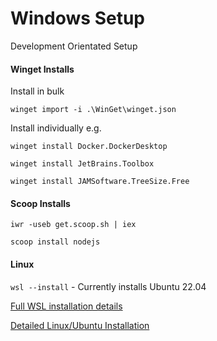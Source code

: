 # Windows Setup

Development Orientated Setup

#### Winget Installs

Install in bulk

```winget import -i .\WinGet\winget.json```

Install individually e.g.

```winget install Docker.DockerDesktop```

```winget install JetBrains.Toolbox```

```winget install JAMSoftware.TreeSize.Free```

#### Scoop Installs

```iwr -useb get.scoop.sh | iex```

```scoop install nodejs```

#### Linux

```wsl --install``` - Currently installs Ubuntu 22.04

[Full WSL installation details](https://learn.microsoft.com/en-us/windows/wsl/install)

[Detailed Linux/Ubuntu Installation](https://github.com/MarkGravestock/linux-setup)
